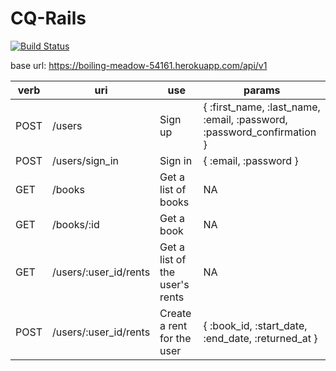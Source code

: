 # CQ-Rails

[![Build Status](https://travis-ci.org/wolox-training/cq-rails.svg?branch=master)](https://travis-ci.org/wolox-training/cq-rails)


base url: https://boiling-meadow-54161.herokuapp.com/api/v1

verb | uri | use | params
---- | --- | ------ | ---
POST | /users | Sign up | { :first_name, :last_name, :email, :password, :password_confirmation }
POST | /users/sign_in | Sign in | { :email, :password }
GET  | /books | Get a list of books | NA
GET  | /books/:id | Get a book | NA
GET  | /users/:user_id/rents | Get a list of the user's rents | NA
POST  | /users/:user_id/rents | Create a rent for the user | { :book_id, :start_date, :end_date, :returned_at }
